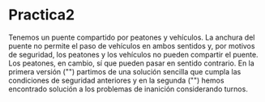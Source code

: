 # Practica2
Tenemos un puente compartido por peatones y vehículos. La anchura del puente no permite el paso de vehículos en ambos sentidos y, por motivos de seguridad, los peatones y los vehículos no pueden compartir el puente. Los peatones, en cambio, sí que pueden pasar en sentido contrario.
En la primera versión ("") partimos de una solución sencilla que cumpla las condiciones de seguridad anteriores y en la segunda ("") hemos encontrado solución a los problemas de inanición considerando turnos.
